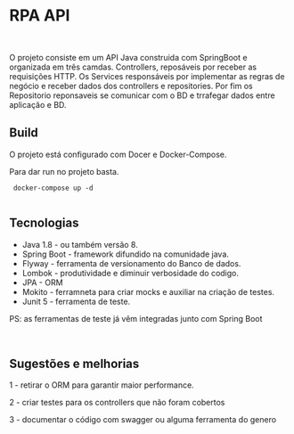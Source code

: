 <h1>RPA API</h1> </br>


<p> O projeto consiste em um API Java construida com SpringBoot e organizada em três camdas.  Controllers, reposáveis por receber as requisições HTTP. Os Services responsáveis por implementar as regras de negócio e receber dados dos controllers e repositories. Por fim os Repositorio reponsaveis se comunicar com o BD e trrafegar dados entre aplicação e BD.
 </p>

<h2>Build</h2>
<p>O projeto está configurado com Docer e Docker-Compose. </p>
<p>Para dar run no projeto basta. </p>


```
 docker-compose up -d
 
```

<h2>Tecnologias</h2>
<ul> 
  <li> Java 1.8 - ou também versão 8. </li>
  <li> Spring Boot - framework difundido na comunidade java. </li> 
  <li> Flyway - ferramenta de versionamento do Banco de dados.</li>
  <li> Lombok - produtividade e diminuir verbosidade do codigo. </li>
  <li> JPA - ORM </li>
  <li> Mokito - ferramneta para criar mocks e auxiliar na criação de testes. </li>
  <li> Junit 5 - ferramenta de teste. </li>
</ul>

<p> PS: as ferramentas de teste já vêm integradas junto com Spring Boot </p>

</br>
<h2>Sugestões e melhorias </h2>
<p> 1 - retirar o ORM para garantir maior performance.  <p/>
<p> 2 -  criar testes para os controllers que não foram cobertos </p>
<p> 3 -  documentar o código com swagger ou alguma ferramenta do genero </P>




